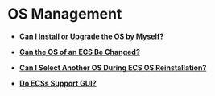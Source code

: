 # OS Management<a name="EN-US_TOPIC_0018124788"></a>

-   **[Can I Install or Upgrade the OS by Myself?](can-i-install-or-upgrade-the-os-by-myself.md)**  

-   **[Can the OS of an ECS Be Changed?](can-the-os-of-an-ecs-be-changed.md)**  

-   **[Can I Select Another OS During ECS OS Reinstallation?](can-i-select-another-os-during-ecs-os-reinstallation.md)**  

-   **[Do ECSs Support GUI?](do-ecss-support-gui.md)**  


